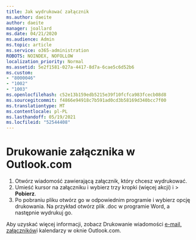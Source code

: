 ```yaml
---
title: Jak wydrukować załącznik
ms.author: daeite
author: daeite
manager: joallard
ms.date: 04/21/2020
ms.audience: Admin
ms.topic: article
ms.service: o365-administration
ROBOTS: NOINDEX, NOFOLLOW
localization_priority: Normal
ms.assetid: 5e2f1581-027a-4417-8d7a-6cae5c6d52b6
ms.custom:
- "8000046"
- "1002"
- "1003"
ms.openlocfilehash: c52e13b159edb5215e39f10fcfca983fcecb08d8
ms.sourcegitcommit: f4866e94918c7b591ad0cd3b58169d340bcc7f00
ms.translationtype: MT
ms.contentlocale: pl-PL
ms.lasthandoff: 05/19/2021
ms.locfileid: "52544408"
---
```

# <a name="print-an-attachment-in-outlookcom"></a>Drukowanie załącznika w Outlook.com

1. Otwórz wiadomość zawierającą załącznik, który chcesz wydrukować.
2. Umieść kursor na załączniku i wybierz trzy kropki (więcej akcji) i > **Pobierz**.
3. Po pobraniu pliku otwórz go w odpowiednim programie i wybierz opcję drukowania. Na przykład otwórz plik .doc w programie Word, a następnie wydrukuj go.

Aby uzyskać więcej informacji, zobacz Drukowanie wiadomości [e-mail, załączników](https://support.office.com/article/c835b8e5-b310-4cab-ac15-b6eb95149855?wt.mc_id=Office_Outlook_com_Alchemy)i kalendarzy w oknie Outlook.com.